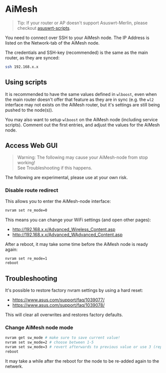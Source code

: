 # AiMesh

> Tip: If your router or AP doesn't support Asuswrt-Merlin, please checkout [asuswrt-scripts](https://github.com/jacklul/asuswrt-scripts/).

You need to connect over SSH to your AiMesh node.
The IP Address is listed on the Network-tab of the AiMesh node.

The credentials and SSH-key (recommended) is the same as the main router, as they are synced:

```bash
ssh 192.168.x.x
```

## Using scripts

It is recommended to have the same values defined in `wlboost`, even when the main router doesn't offer that feature as they are in sync (e.g. the `wl2` interface may not exists on the AiMesh router, but it's settings are still being pushed to the node(s)).

You may also want to setup `wlboost` on the AiMesh node (including service scripts). Comment out the first entries, and adjust the values for the AiMesh node.

## Access Web GUI

> Warning: The following may cause your AiMesh-node from stop working!<br>
> See Troubleshooting if this happens.

The following are experimental, please use at your own risk.

### Disable route redirect

This allows you to enter the AiMesh-node interface:

```bash
nvram set re_mode=0
```

This means you can change your WiFi settings (and open other pages):

- <http://192.168.x.x/Advanced_Wireless_Content.asp>
- <http://192.168.x.x/Advanced_WAdvanced_Content.asp>

After a reboot, it may take some time before the AiMesh node is ready again:

```bash
nvram set re_mode=1
reboot
```

## Troubleshooting

It's possible to restore factory nvram settings by using a hard reset:

- <https://www.asus.com/support/faq/1039077/>
- <https://www.asus.com/support/faq/1039078/>

This will clear all overwrites and restores factory defaults.

### Change AiMesh node mode

```bash
nvram get sw_mode # make sure to save current value!
nvram set sw_mode=2 # choose between 1-5
nvram set sw_mode=3 # revert afterwards to previous value or use 3 (repeater-mode)
reboot
```

It may take a while after the reboot for the node to be re-added again to the netwerk.
